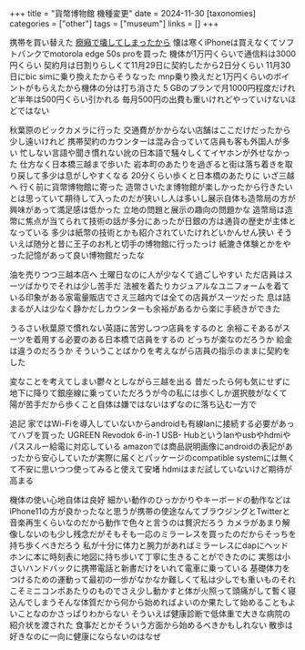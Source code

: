 +++
title = "貨幣博物館 機種変更"
date = 2024-11-30
[taxonomies]
categories = ["other"]
tags = ["museum"]
links = []
+++

携帯を買い替えた
[癇癪で壊してしまったから](https://slnq.github.io/photos/20241116.html)
懐は寒くiPhoneは買えなくてソフトバンクでmotorola edge 50s proを買った
機体が1万円くらいで通信料は3000円くらい
契約月は日割りらしくて11月29日に契約したから2日分くらい
11月30日にbic simに乗り換えたからそうなった
mnp乗り換えだと1万円くらいのポイントがもらえたから機体の分は打ち消さた
5 GBのプランで月1000円程度だけれど半年は500円くらい引かれる
毎月500円の出費も重いけれどやっていけないほどではない

秋葉原のビックカメラに行った
交通費がかからない店舗はここだけだったから少し遠いけれど
携帯契約のカウンターは混み合っていて店員も客も外国人が多い
忙しない言語や聞き慣れない訛の日本語で騒々しくてイヤホンが外せなかった
仕方なく日本橋三越まで歩いた
岩本町のあたりを過ぎると街は落ち着きを取り戻して多少は息がしやすくなる
20分くらい歩くと日本橋のあたりに
いざ三越へ
行く前に貨幣博物館に寄った
造幣さいたま博物館が楽しかったから行きたいとは思っていて期待して入ったのだが狭いし人は多いし展示自体も造幣局の方が興味があって満足感は低かった
立地の問題と展示の趣向の問題かな
造幣局は造幣に焦点が当てられて技術の話が多分にあったが日銀の方は通貨の歴史が主体となっている
多少は紙幣の技術とかも紹介されていたけれどいかんせん狭い
そういえば随分と昔に王子のお札と切手の博物館に行ったっけ
紙漉き体験とかをやった記憶があって良い博物館だったな

油を売りつつ三越本店へ
土曜日なのに人が少なくて過ごしやすい
ただ店員はスーツばかりでそれは少し苦手だ
法被を着たりカジュアルなユニフォームを着ている印象がある家電量販店でさえ三越内では全ての店員がスーツだった
息は詰まるが人は少なく静かだしカウンターも余裕があるから楽に手続きができた

うるさい秋葉原で慣れない英語に苦労しつつ店員をするのと
余裕こそあるがスーツを着用する必要のある日本橋で店員をするの
どっちが楽なのだろうか
給金は違うのだろうか
そういうことばかりを考えながら店員の指示のままに契約をした

変なことを考えてしまい鬱々としながら三越を出る
昔だったら何も気にせずに地下に降りて銀座線に乗っていただろうが今の私には歩くしか選択肢がなくて
陽が苦手だから歩くこと自体は嫌ではないはずなのに落ち込む一方で

追記
家ではWi-Fiを導入していないからandroidも有線lanに接続する必要があってハブを買った
UGREEN Revodok 6-in-1 USB- Hubというlanやusbやhdmiやパススルー給電に対応している
amazonでは商品説明画像にandroidの表記があったから安心していたが実際に届くとパッケージのcompatible systemには無くて不安に思いつつ使ってみると使えて安堵
hdmiはまだ試していないけど期待が高まる

機体の使い心地自体は良好
細かい動作のひっかかりやキーボードの動作などはiPhone11の方が良かったなと思うが携帯の使途なんてブラウジングとTwitterと音楽再生くらいなのだから動作で色々と言うのは贅沢だろう
カメラがあまり解像しないのも少し残念だがそもそも一応のミラーレスを買ったのだからそっちを持ち歩くべきだろう
私が十分に体力と腕力があればミラーレスにdapにヘッドホンに本に時刻表に地図に持ち歩いて丁寧に生きることができたのに
実態は小さいハンドバックに携帯電話と新書だけをいれて電車に乗っている
基礎体力をつけるための運動って最初の一歩がなかなか難しくて私は少しでも重いものそれこそミニコンポあたりのものでさえ少し動かすと体が火照って頭痛がして暫く寝込んでしまうそんな体質だから何から始めればよいのか果たして始めることもよいことなのかさっぱりわからない
そういえば健康診断で低体重で大きな病院の紹介状を渡された
食事だとかそういう方面から始めるべきかもしれない
散歩は好きなのに一向に健康にならないのはなぜ
